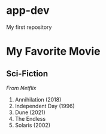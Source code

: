 # app-dev
My first repository
# My Favorite Movie
## Sci-Fiction

*From Netflix*
1.  Annihilation (2018)
2.  Independent Day (1996)
3.  Dune (2021)
4.  The Endless
5.  Solaris (2002)
 
